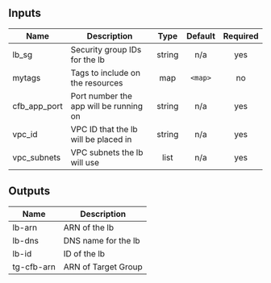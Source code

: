 ## Inputs

| Name | Description | Type | Default | Required |
|------|-------------|:----:|:-----:|:-----:|
| lb\_sg | Security group IDs for the lb | string | n/a | yes |
| mytags | Tags to include on the resources | map | `<map>` | no |
| cfb\_app\_port | Port number the app will be running on | string | n/a | yes |
| vpc\_id | VPC ID that the lb will be placed in | string | n/a | yes |
| vpc\_subnets | VPC subnets the lb will use | list | n/a | yes |

## Outputs

| Name | Description |
|------|-------------|
| lb-arn | ARN of the lb |
| lb-dns | DNS name for the lb |
| lb-id | ID of the lb |
| tg-cfb-arn | ARN of Target Group |

